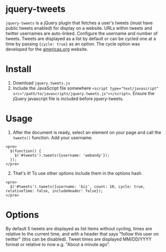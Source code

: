 jquery-tweets
===
`jquery-tweets` is a jQuery plugin that fetches a user's tweets (must have public tweets enabled) for display on a website. URLs within tweets and twitter usernames are auto-linked. Configure the username and number of tweets. Tweets are displayed as a list by default or can be cycled one at a time by passing `{cycle: true}` as an option. The cycle option was developed for the [americas.org](http://americas.org/) website.

Install
===
  1. Download `jquery.tweets.js`
  2. Include the JavaScript file somewhere `<script type="text/javascript" src="/path/to/javascripts/jquery.tweets.js"></script>`. Ensure the jQuery javascript file is included before jquery-tweets.

Usage
===
  1. After the document is ready, select an element on your page and call the `tweets()` function. Add your username.

    <pre>
      $(function() {
        $('#tweets').tweets({username: 'webandy'});
      });
    </pre>
  
  2. That's it! To use other options include them in the options hash.
  
    <pre>
      $('#tweets').tweets({username: 'biz', count: 10, cycle: true, relativeTime: false, includeHeader: false});
    </pre>

Options
===
By default 5 tweets are displayed as list items without cycling, times are relative to the current time, and with a header that says "follow this user on twitter" (this can be disabled). Tweet times are displayed MM/DD/YYYY format or relative to now e.g. "About a minute ago".